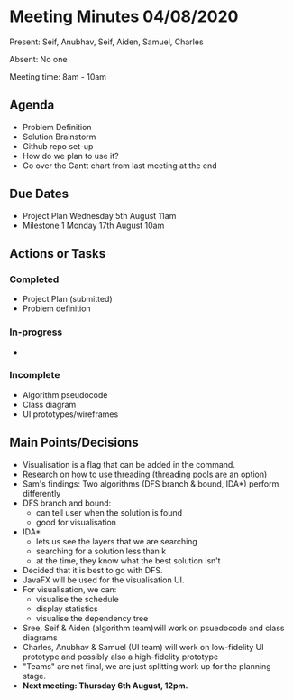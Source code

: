 # Meeting Minutes 04/08/2020

Present: Seif, Anubhav, Seif, Aiden, Samuel, Charles

Absent: No one

Meeting time: 8am - 10am

## Agenda

- Problem Definition
- Solution Brainstorm
- Github repo set-up
- How do we plan to use it?
- Go over the Gantt chart from last meeting at the end

## Due Dates

- Project Plan Wednesday 5th August 11am
- Milestone 1 Monday 17th August 10am

## Actions or Tasks

### Completed

- Project Plan (submitted)
- Problem definition

### In-progress

-

### Incomplete

- Algorithm pseudocode
- Class diagram
- UI prototypes/wireframes

## Main Points/Decisions

- Visualisation is a flag that can be added in the command.
- Research on how to use threading (threading pools are an option)
- Sam's findings: Two algorithms (DFS branch & bound, IDA\*) perform differently
- DFS branch and bound:
  - can tell user when the solution is found
  - good for visualisation
- IDA\*
  - lets us see the layers that we are searching
  - searching for a solution less than k
  - at the time, they know what the best solution isn’t
- Decided that it is best to go with DFS.
- JavaFX will be used for the visualisation UI.
- For visualisation, we can:
  - visualise the schedule
  - display statistics
  - visualise the dependency tree
- Sree, Seif & Aiden (algorithm team)will work on psuedocode and class diagrams
- Charles, Anubhav & Samuel (UI team) will work on low-fidelity UI prototype and possibly also a high-fidelity prototype
- "Teams" are not final, we are just splitting work up for the planning stage.
- **Next meeting: Thursday 6th August, 12pm.**
